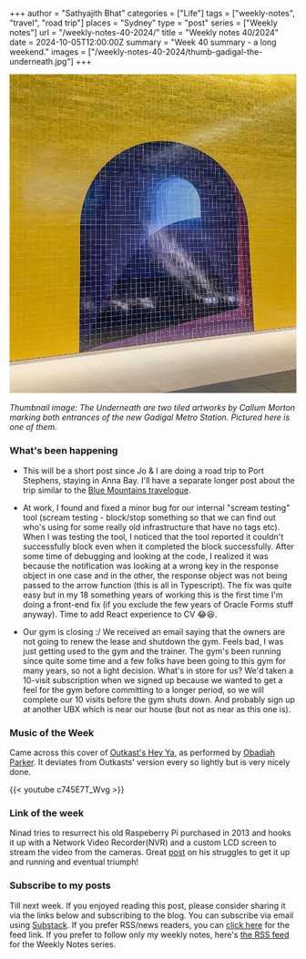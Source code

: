 +++
author = "Sathyajith Bhat"
categories = ["Life"]
tags = ["weekly-notes", "travel", "road trip"]
places = "Sydney"
type = "post"
series = ["Weekly notes"]
url = "/weekly-notes-40-2024/"
title = "Weekly notes 40/2024"
date = 2024-10-05T12:00:00Z
summary = "Week 40 summary - a long weekend."
images = ["/weekly-notes-40-2024/thumb-gadigal-the-underneath.jpg"]
+++

![](thumb-gadigal-the-underneath.jpg)

_Thumbnail image: The Underneath are two tiled artworks by Callum Morton marking both entrances of the new Gadigal Metro Station. Pictured here is one of them._ 

### What's been happening

* This will be a short post since Jo & I are doing a road trip to Port Stephens, staying in Anna Bay. I'll have a separate longer post about the trip similar to the [Blue Mountains travelogue](/2023/05/07/blue-mountains-day-trip-travelogue/).
* At work, I found and fixed a minor bug for our  internal "scream testing" tool (scream testing - block/stop something so that we can find out who's using for some really old infrastructure that have no tags etc). When I was testing the tool, I noticed that the tool reported it couldn't successfully block even when it completed the block successfully. After some time of debugging and looking at the code, I realized it was because the notification was looking at a wrong key in the response object in one case and in the other, the response object was not being passed to the arrow function (this is all in Typescript). The fix was quite easy but in my 18 something years of working this is the first time I'm doing a front-end fix (if you exclude the few years of Oracle Forms stuff anyway). Time to add React experience to CV 😂😆.

* Our gym is closing :/ We received an email saying that the owners are not going to renew the lease and shutdown the gym. Feels bad, I was just getting used to the gym and the trainer. The gym's been running since quite some time and a few folks have been going to this gym for many years, so not a light decision. What's in store for us? We'd taken a 10-visit subscription when we signed up because we wanted to get a feel for the gym before committing to a longer period, so we will complete our 10 visits before the gym shuts down. And probably sign up at another UBX which is near our house (but not as near as this one is).

### Music of the Week

Came across this cover of [Outkast's Hey Ya](https://youtu.be/PWgvGjAhvIw?si=FnhNYO_6Hnn-26t7), as performed by [Obadiah Parker](https://youtu.be/c745E7T_Wvg). It deviates from Outkasts' version every so lightly but is very nicely done. 

  {{< youtube c745E7T_Wvg >}}

### Link of the week

Ninad tries to resurrect his old Raspeberry Pi purchased in 2013 and hooks it up with a Network Video Recorder(NVR) and a custom LCD screen to stream the video from the cameras. Great [post](https://ninad.pundaliks.in/blog/2024/09/old-pi-gets-a-new-life/) on his struggles to get it up and running and eventual triumph!

### Subscribe to my posts

Till next week. If you enjoyed reading this post, please consider sharing it via the links below and subscribing to the blog. You can subscribe via email using [Substack](https://sathyabhat.substack.com/). If you prefer RSS/news readers, you can [click here](https://sathyabh.at/index.xml) for the feed link. If you prefer to follow only my weekly notes, here's [the RSS feed](https://sathyabh.at/series/weekly-notes/index.xml) for the Weekly Notes series. 

